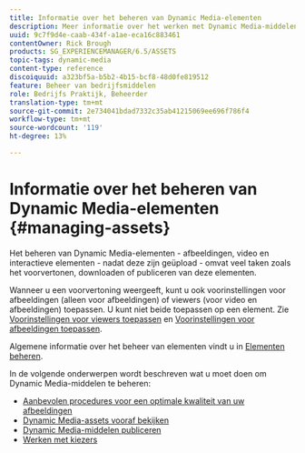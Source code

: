 ```yaml
---
title: Informatie over het beheren van Dynamic Media-elementen
description: Meer informatie over het werken met Dynamic Media-middelen
uuid: 9c7f9d4e-caab-434f-a1ae-eca16c883461
contentOwner: Rick Brough
products: SG_EXPERIENCEMANAGER/6.5/ASSETS
topic-tags: dynamic-media
content-type: reference
discoiquuid: a323bf5a-b5b2-4b15-bcf8-48d0fe819512
feature: Beheer van bedrijfsmiddelen
role: Bedrijfs Praktijk, Beheerder
translation-type: tm+mt
source-git-commit: 2e734041bdad7332c35ab41215069ee696f786f4
workflow-type: tm+mt
source-wordcount: '119'
ht-degree: 13%

---
```



# Informatie over het beheren van Dynamic Media-elementen {#managing-assets}

Het beheren van Dynamic Media-elementen - afbeeldingen, video en interactieve elementen - nadat deze zijn geüpload - omvat veel taken zoals het voorvertonen, downloaden of publiceren van deze elementen.

Wanneer u een voorvertoning weergeeft, kunt u ook voorinstellingen voor afbeeldingen (alleen voor afbeeldingen) of viewers (voor video en afbeeldingen) toepassen. U kunt niet beide toepassen op een element. Zie [Voorinstellingen voor viewers toepassen](/help/assets/viewer-presets.md) en [Voorinstellingen voor afbeeldingen toepassen](/help/assets/image-sets.md).

Algemene informatie over het beheer van elementen vindt u in [Elementen beheren](/help/assets/manage-assets.md).

In de volgende onderwerpen wordt beschreven wat u moet doen om Dynamic Media-middelen te beheren:

* [Aanbevolen procedures voor een optimale kwaliteit van uw afbeeldingen](/help/assets/best-practices-for-optimizing-the-quality-of-your-images.md)
* [Dynamic Media-assets vooraf bekijken](/help/assets/previewing-assets.md)
* [Dynamic Media-middelen publiceren](/help/assets/publishing-dynamicmedia-assets.md)
* [Werken met kiezers](/help/assets/working-with-selectors.md)
